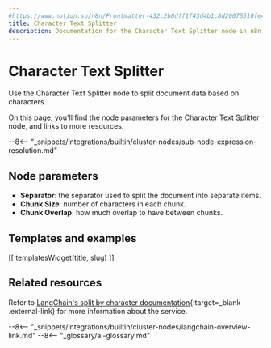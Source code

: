 ```yaml
---
#https://www.notion.so/n8n/Frontmatter-432c2b8dff1f43d4b1c8d20075510fe4
title: Character Text Splitter
description: Documentation for the Character Text Splitter node in n8n, a workflow automation platform. Includes details of operations and configuration, and links to examples and credentials information.
---
```


# Character Text Splitter

Use the Character Text Splitter node to split document data based on characters.

On this page, you'll find the node parameters for the Character Text Splitter node, and links to more resources.

--8<-- "_snippets/integrations/builtin/cluster-nodes/sub-node-expression-resolution.md"

## Node parameters

* **Separator**: the separator used to split the document into separate items.
* **Chunk Size**: number of characters in each chunk.
* **Chunk Overlap**: how much overlap to have between chunks.

## Templates and examples

<!-- see https://www.notion.so/n8n/Pull-in-templates-for-the-integrations-pages-37c716837b804d30a33b47475f6e3780 -->
[[ templatesWidget(title, slug) ]]

## Related resources

Refer to [LangChain's split by character documentation](https://js.langchain.com/docs/modules/data_connection/document_transformers/text_splitters/character_text_splitter){:target=_blank .external-link} for more information about the service.

--8<-- "_snippets/integrations/builtin/cluster-nodes/langchain-overview-link.md"
--8<-- "_glossary/ai-glossary.md"
